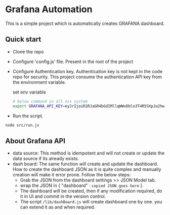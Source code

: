 # Grafana Automation

This is a simple project which is automatically creates GRAFANA dashboard.

## Quick start

- Clone the repo

- Configure 'config.js' file. Present in the root of the project

- Configure Authentication key.
  Authentication key is not kept in the code repo for security. This project consume the authentication API key from the environment variable.

  set env variable

  ```sh
  # below command in all nix system
  export GRAFANA_API_KEY=eyJrIjoiR1RJaGR4bGdIMllqWWxDblo3T4R5SXpJa2hwNDU2MVYiLCJuIjoiYWJoaXNoZWsiLCJpZCI6MX0
  ```

- Run the script.

```sh
node src/run.js
```

## About Grafana API

- data source: This method is idempotent and will not create or update the data source if its already exists.
- dash board: The same function will create and update the dashboard. How to create the dashboard JSON as it is quite complex and manually creation will make it error prone. Follow the below steps:
  - Grab the JSON from the dashboard settings >> JSON Model tab.
  - wrap the JSON in { "dashboard" : `copied JSON goes here` }.
  - The dashboard will be created, then if any modification required, do it in UI and commit in the version control.
  - The script `/lib/dashBoard.js` will create dashboard one by one. you can extend it as and when required.
